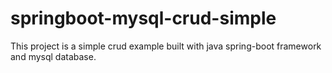 # springboot-mysql-crud-simple
This project is a simple crud example built with java spring-boot framework and mysql database.
